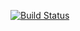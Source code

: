 [![Build Status](https://travis-ci.org/cvhenn/rpn2.svg?branch=master)](https://travis-ci.org/cvhenn/rpn2)
